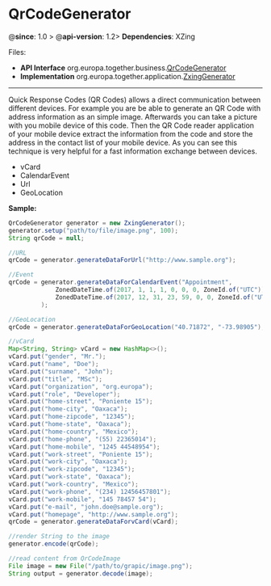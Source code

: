 # QrCodeGenerator

@**since**: 1.0 > @**api-version**: 1.2> **Dependencies**: XZing

Files:

* **API Interface** org.europa.together.business.[QrCodeGenerator](https://git.elmar-dott.com/scm/repo/TogetherPlatform/TP-CORE/code/sources/Releases/src/main/java/org/europa/together/business/QrCodeGenerator.java)
* **Implementation** org.europa.together.application.[ZxingGenerator](https://git.elmar-dott.com/scm/repo/TogetherPlatform/TP-CORE/code/sources/Releases/src/main/java/org/europa/together/application/ZxingGenerator.java)

---

Quick Response Codes (QR Codes) allows a direct communication between different devices. For example you are be able to generate an QR Code with address information as an simple image. Afterwards you can take a picture with you mobile device of this code. Then the QR Code reader application of your mobile device extract the information from the code and store the address in the contact list of your mobile device. As you can see this technique is very helpful for a fast information exchange between devices.

- vCard
- CalendarEvent
- Url
- GeoLocation

**Sample:**

```java
QrCodeGenerator generator = new ZxingGenerator();
generator.setup("path/to/file/image.png", 100);
String qrCode = null;

//URL
qrCode = generator.generateDataForUrl("http://www.sample.org");

//Event
qrCode = generator.generateDataForCalendarEvent("Appointment",
             ZonedDateTime.of(2017, 1, 1, 1, 0, 0, 0, ZoneId.of("UTC")),
             ZonedDateTime.of(2017, 12, 31, 23, 59, 0, 0, ZoneId.of("UTC"))
         );

//GeoLocation
qrCode = generator.generateDataForGeoLocation("40.71872", "-73.98905");

//vCard
Map<String, String> vCard = new HashMap<>();
vCard.put("gender", "Mr.");
vCard.put("name", "Doe");
vCard.put("surname", "John");
vCard.put("title", "MSc");
vCard.put("organization", "org.europa");
vCard.put("role", "Developer");
vCard.put("home-street", "Poniente 15");
vCard.put("home-city", "Oaxaca");
vCard.put("home-zipcode", "12345");
vCard.put("home-state", "Oaxaca");
vCard.put("home-country", "Mexico");
vCard.put("home-phone", "(55) 22365014");
vCard.put("home-mobile", "1245 44548954");
vCard.put("work-street", "Poniente 15");
vCard.put("work-city", "Oaxaca");
vCard.put("work-zipcode", "12345");
vCard.put("work-state", "Oaxaca");
vCard.put("work-country", "Mexico");
vCard.put("work-phone", "(234) 12456457801");
vCard.put("work-mobile", "145 78457 54");
vCard.put("e-mail", "john.doe@sample.org");
vCard.put("homepage", "http://www.sample.org");
qrCode = generator.generateDataForvCard(vCard);

//render String to the image
generator.encode(qrCode);

//read content from QrCodeImage
File image = new File("/path/to/grapic/image.png");
String output = generator.decode(image);
```